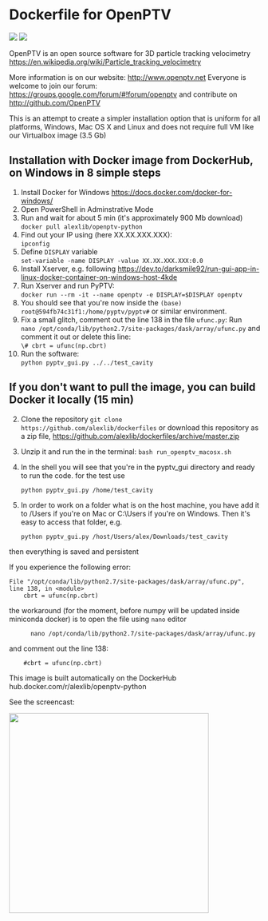 # Dockerfile for OpenPTV

[![](https://images.microbadger.com/badges/image/alexlib/openptv-python.svg)](https://microbadger.com/images/alexlib/openptv-python "Get your own image badge on microbadger.com")
[![](https://images.microbadger.com/badges/version/alexlib/openptv-python.svg)](https://microbadger.com/images/alexlib/openptv-python "Get your own version badge on microbadger.com")

OpenPTV is an open source software for 3D particle tracking velocimetry https://en.wikipedia.org/wiki/Particle_tracking_velocimetry

More information is on our website:  http://www.openptv.net Everyone is welcome to join our forum: https://groups.google.com/forum/#!forum/openptv and contribute on http://github.com/OpenPTV

This is an attempt to create a simpler installation option that is uniform for all platforms, Windows, Mac OS X and Linux and does
not require full VM like our Virtualbox image (3.5 Gb)


## Installation with Docker image from DockerHub, on Windows in 8 simple steps
1. Install Docker for Windows https://docs.docker.com/docker-for-windows/
2. Open PowerShell in Adminstrative Mode
3. Run and wait for about 5 min (it's approximately 900 Mb download)  
       `docker pull alexlib/openptv-python`
4. Find out your IP using (here XX.XX.XXX.XXX):  
       `ipconfig`
5. Define `DISPLAY` variable  
       `set-variable -name DISPLAY -value XX.XX.XXX.XXX:0.0`  
6. Install Xserver, e.g. following https://dev.to/darksmile92/run-gui-app-in-linux-docker-container-on-windows-host-4kde
5. Run Xserver and run PyPTV:  
       `docker run --rm -it --name openptv -e DISPLAY=$DISPLAY openptv`  
6. You should see that you're now inside the `(base) root@594fb74c31f1:/home/pyptv/pyptv#` or similar environment. 
7. Fix a small glitch, comment out the line 138 in the file `ufunc.py`: Run   
       `nano /opt/conda/lib/python2.7/site-packages/dask/array/ufunc.py` 
and comment it out or delete this line:  
        `\# cbrt = ufunc(np.cbrt)`
8. Run the software:  
       `python pyptv_gui.py ../../test_cavity`
 

## If you don't want to pull the image, you can build Docker it locally (15 min)
2. Clone the repository `git clone https://github.com/alexlib/dockerfiles` or download this repository as a zip file, https://github.com/alexlib/dockerfiles/archive/master.zip
3. Unzip it and run the in the terminal: `bash run_openptv_macosx.sh`
4. In the shell you will see that you're in the pyptv_gui directory and ready to run the code. for the test use  

      `python pyptv_gui.py /home/test_cavity`
      
5. In order to work on a folder what is on the host machine, you have add it to /Users if you're on Mac or C:\Users if you're on Windows. Then it's easy to access that folder, e.g.   

    `python pyptv_gui.py /host/Users/alex/Downloads/test_cavity`
    
then everything is saved and persistent

If you experience the following error:
```
File "/opt/conda/lib/python2.7/site-packages/dask/array/ufunc.py", line 138, in <module>
    cbrt = ufunc(np.cbrt)
```
the workaround (for the moment, before numpy will be updated inside miniconda docker) is to open the file using `nano` editor
``` 
      nano /opt/conda/lib/python2.7/site-packages/dask/array/ufunc.py
```
and comment out the line 138:
```
    #cbrt = ufunc(np.cbrt)
 ```

This image is built automatically on the DockerHub hub.docker.com/r/alexlib/openptv-python

See the screencast:

<img src="https://github.com/alexlib/gifs/blob/master/screencast_dockerfile.gif" width="400" />


